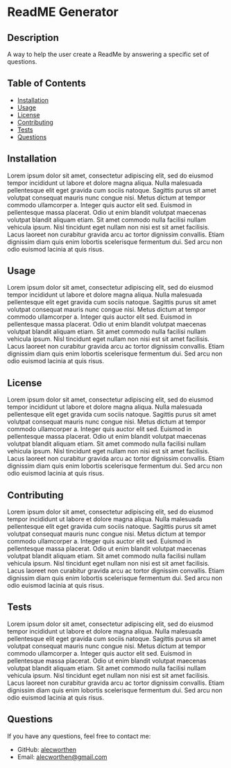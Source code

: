 
# ReadME Generator

## Description
A way to help the user create a ReadMe by answering a specific set of questions.

## Table of Contents
- [Installation](#installation)
- [Usage](#usage)
- [License](#license)
- [Contributing](#contributing)
- [Tests](#tests)
- [Questions](#questions)

## Installation
Lorem ipsum dolor sit amet, consectetur adipiscing elit, sed do eiusmod tempor incididunt ut labore et dolore magna aliqua. Nulla malesuada pellentesque elit eget gravida cum sociis natoque. Sagittis purus sit amet volutpat consequat mauris nunc congue nisi. Metus dictum at tempor commodo ullamcorper a. Integer quis auctor elit sed. Euismod in pellentesque massa placerat. Odio ut enim blandit volutpat maecenas volutpat blandit aliquam etiam. Sit amet commodo nulla facilisi nullam vehicula ipsum. Nisl tincidunt eget nullam non nisi est sit amet facilisis. Lacus laoreet non curabitur gravida arcu ac tortor dignissim convallis. Etiam dignissim diam quis enim lobortis scelerisque fermentum dui. Sed arcu non odio euismod lacinia at quis risus.

## Usage
Lorem ipsum dolor sit amet, consectetur adipiscing elit, sed do eiusmod tempor incididunt ut labore et dolore magna aliqua. Nulla malesuada pellentesque elit eget gravida cum sociis natoque. Sagittis purus sit amet volutpat consequat mauris nunc congue nisi. Metus dictum at tempor commodo ullamcorper a. Integer quis auctor elit sed. Euismod in pellentesque massa placerat. Odio ut enim blandit volutpat maecenas volutpat blandit aliquam etiam. Sit amet commodo nulla facilisi nullam vehicula ipsum. Nisl tincidunt eget nullam non nisi est sit amet facilisis. Lacus laoreet non curabitur gravida arcu ac tortor dignissim convallis. Etiam dignissim diam quis enim lobortis scelerisque fermentum dui. Sed arcu non odio euismod lacinia at quis risus.

## License
Lorem ipsum dolor sit amet, consectetur adipiscing elit, sed do eiusmod tempor incididunt ut labore et dolore magna aliqua. Nulla malesuada pellentesque elit eget gravida cum sociis natoque. Sagittis purus sit amet volutpat consequat mauris nunc congue nisi. Metus dictum at tempor commodo ullamcorper a. Integer quis auctor elit sed. Euismod in pellentesque massa placerat. Odio ut enim blandit volutpat maecenas volutpat blandit aliquam etiam. Sit amet commodo nulla facilisi nullam vehicula ipsum. Nisl tincidunt eget nullam non nisi est sit amet facilisis. Lacus laoreet non curabitur gravida arcu ac tortor dignissim convallis. Etiam dignissim diam quis enim lobortis scelerisque fermentum dui. Sed arcu non odio euismod lacinia at quis risus.

## Contributing
Lorem ipsum dolor sit amet, consectetur adipiscing elit, sed do eiusmod tempor incididunt ut labore et dolore magna aliqua. Nulla malesuada pellentesque elit eget gravida cum sociis natoque. Sagittis purus sit amet volutpat consequat mauris nunc congue nisi. Metus dictum at tempor commodo ullamcorper a. Integer quis auctor elit sed. Euismod in pellentesque massa placerat. Odio ut enim blandit volutpat maecenas volutpat blandit aliquam etiam. Sit amet commodo nulla facilisi nullam vehicula ipsum. Nisl tincidunt eget nullam non nisi est sit amet facilisis. Lacus laoreet non curabitur gravida arcu ac tortor dignissim convallis. Etiam dignissim diam quis enim lobortis scelerisque fermentum dui. Sed arcu non odio euismod lacinia at quis risus.

## Tests
Lorem ipsum dolor sit amet, consectetur adipiscing elit, sed do eiusmod tempor incididunt ut labore et dolore magna aliqua. Nulla malesuada pellentesque elit eget gravida cum sociis natoque. Sagittis purus sit amet volutpat consequat mauris nunc congue nisi. Metus dictum at tempor commodo ullamcorper a. Integer quis auctor elit sed. Euismod in pellentesque massa placerat. Odio ut enim blandit volutpat maecenas volutpat blandit aliquam etiam. Sit amet commodo nulla facilisi nullam vehicula ipsum. Nisl tincidunt eget nullam non nisi est sit amet facilisis. Lacus laoreet non curabitur gravida arcu ac tortor dignissim convallis. Etiam dignissim diam quis enim lobortis scelerisque fermentum dui. Sed arcu non odio euismod lacinia at quis risus.

## Questions
If you have any questions, feel free to contact me:
- GitHub: [alecworthen](https://github.com/alecworthen)
- Email: alecworthen@gmail.com

